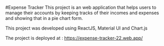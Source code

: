 #Expense Tracker
This project is an web application that helps users to manage their accounts by keeping tracks of their incomes and expenses and showing that in a pie chart form.

This project was developed using ReactJS, Material UI and Chart.js

The project is deployed at :
https://expense-tracker-22.web.app/
